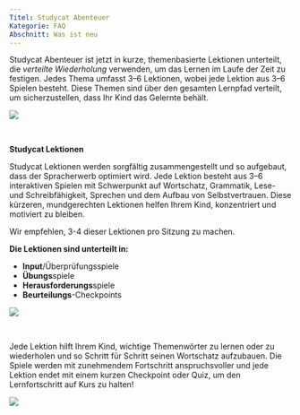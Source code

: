 ```yaml
---
Titel: Studycat Abenteuer
Kategorie: FAQ
Abschnitt: Was ist neu
---
```

Studycat Abenteuer ist jetzt in kurze, themenbasierte Lektionen unterteilt, die *verteilte Wiederholung* verwenden, um das Lernen im Laufe der Zeit zu festigen. Jedes Thema umfasst 3–6 Lektionen, wobei jede Lektion aus 3–6 Spielen besteht. Diese Themen sind über den gesamten Lernpfad verteilt, um sicherzustellen, dass Ihr Kind das Gelernte behält. 

![](https://help.Studycat.com/hc/article_attachments/40395054421145) 

 

**Studycat Lektionen**

Studycat Lektionen werden sorgfältig zusammengestellt und so aufgebaut, dass der Spracherwerb optimiert wird. Jede Lektion besteht aus 3–6 interaktiven Spielen mit Schwerpunkt auf Wortschatz, Grammatik, Lese- und Schreibfähigkeit, Sprechen und dem Aufbau von Selbstvertrauen. Diese kürzeren, mundgerechten Lektionen helfen Ihrem Kind, konzentriert und motiviert zu bleiben.  

Wir empfehlen, 3-4 dieser Lektionen pro Sitzung zu machen.  

**Die Lektionen sind unterteilt in:**

* **Input**/Überprüfungsspiele
* **Übungs**spiele
* **Herausforderungs**spiele
* **Beurteilungs**-Checkpoints

![](https://help.Studycat.com/hc/article_attachments/40396315316121)

 

Jede Lektion hilft Ihrem Kind, wichtige Themenwörter zu lernen oder zu wiederholen und so Schritt für Schritt seinen Wortschatz aufzubauen. Die Spiele werden mit zunehmendem Fortschritt anspruchsvoller und jede Lektion endet mit einem kurzen Checkpoint oder Quiz, um den Lernfortschritt auf Kurs zu halten!

![](https://help.Studycat.com/hc/article_attachments/40396294306841)